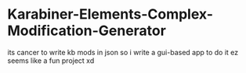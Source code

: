 # Karabiner-Elements-Complex-Modification-Generator
its cancer to write kb mods in json so i write a gui-based app to do it ez  
seems like a fun project xd
